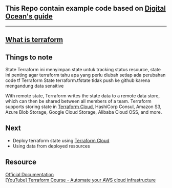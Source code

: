 ## **This Repo contain example code based on [Digital Ocean's guide](https://www.digitalocean.com/community/tutorials/how-to-use-terraform-with-digitalocean)**


---



## [What is terraform](https://developer.hashicorp.com/terraform/intro)

## Things to note
State Terraform ini menyimpan state untuk tracking status resource, state ini penting agar terraform tahu apa yang perlu diubah setiap ada perubahan code tf
Terraform State terraform.tfstate tidak push ke github karena mengandung data sensitive  

With remote state, Terraform writes the state data to a remote data store, which can then be shared between all members of a team. Terraform supports storing state in [Terraform Cloud][Terraform cloud], HashiCorp Consul, Amazon S3, Azure Blob Storage, Google Cloud Storage, Alibaba Cloud OSS, and more.


## Next
- Deploy terraform state using [Terraform Cloud][Terraform Cloud]
- Using data from deployed resources

## Resource
[Official Documentation](https://developer.hashicorp.com/terraform/docs)  
[[YouTube] Terraform Course - Automate your AWS cloud infrastructure](https://www.youtube.com/watch?v=SLB_c_ayRMo&ab_channel=freeCodeCamp.org)



[Terraform Cloud]: https://www.hashicorp.com/products/terraform
[iac_def]: https://learn.microsoft.com/en-us/devops/deliver/what-is-infrastructure-as-code "iac_def"